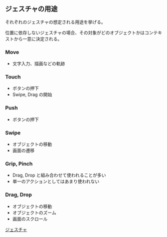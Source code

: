 ﻿## ジェスチャの用途

それぞれのジェスチャの想定される用途を挙げる。

位置に依存しないジェスチャの場合、その対象がどのオブジェクトかはコンテキストから一意に決定される。

### Move
* 文字入力、描画などの軌跡

### Touch
* ボタンの押下
* Swipe, Drag の開始

### Push
* ボタンの押下

### Swipe
* オブジェクトの移動
* 画面の遷移

### Grip, Pinch
* Drag, Drop と組み合わせて使われることが多い
* 単一のアクションとしてはあまり使われない

### Drag, Drop
* オブジェクトの移動
* オブジェクトのズーム
* 画面のスクロール

[ジェスチャ](Gestures.ja.md)
